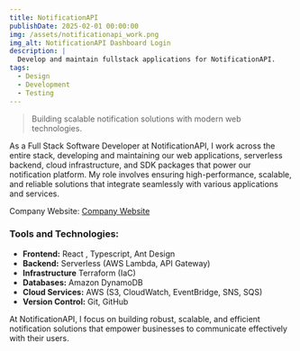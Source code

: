 ```yaml
---
title: NotificationAPI
publishDate: 2025-02-01 00:00:00
img: /assets/notificationapi_work.png
img_alt: NotificationAPI Dashboard Login
description: |
  Develop and maintain fullstack applications for NotificationAPI.
tags:
  - Design
  - Development
  - Testing
---
```


> Building scalable notification solutions with modern web technologies.

As a Full Stack Software Developer at NotificationAPI, I work across the entire stack, developing and maintaining our web applications, serverless backend, cloud infrastructure, and SDK packages that power our notification platform. My role involves ensuring high-performance, scalable, and reliable solutions that integrate seamlessly with various applications and services.

Company Website: <a href="https://www.notificationapi.com" target="_blank">Company Website</a>

### Tools and Technologies:

- **Frontend:** React , Typescript, Ant Design
- **Backend:** Serverless (AWS Lambda, API Gateway)
- **Infrastructure** Terraform (IaC)
- **Databases:** Amazon DynamoDB
- **Cloud Services:** AWS (S3, CloudWatch, EventBridge, SNS, SQS)
- **Version Control:** Git, GitHub

At NotificationAPI, I focus on building robust, scalable, and efficient notification solutions that empower businesses to communicate effectively with their users.